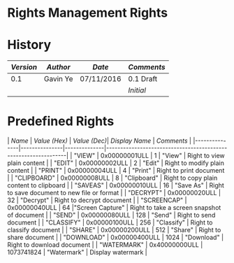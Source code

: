 # **Rights Management Rights**

# History

| *Version* |  *Author*     |   *Date*      |   *Comments*              |
|-----------|---------------|---------------|---------------------------|
|   0.1     |   Gavin Ye    |   07/11/2016  |   0.1 Draft               |
|           |               |               |   *Initial*               |


# Predefined Rights


|   *Name*      | *Value (Hex)* | *Value (Dec)*| *Display Name*   |   *Comments*                                |
|---------------|---------------|--------------|----------------------------------------------------------------|
|  "VIEW"       | 0x00000001ULL |            1 |   "View"        | Right to view plain content  	        |
|  "EDIT"       | 0x00000002ULL |            2 |   "Edit"        | Right to modify plain content  	        |
|  "PRINT"      | 0x00000004ULL |            4 |   "Print"       | Right to print document  	                |
|  "CLIPBOARD"  | 0x00000008ULL |            8 |   "Clipboard"   | Right to copy plain content to clipboard     |
|  "SAVEAS"     | 0x00000010ULL |           16 |   "Save As"     | Right to save document to new file or format |
|  "DECRYPT"    | 0x00000020ULL |           32 |   "Decrypt"     | Right to decrypt document  	               	|
|  "SCREENCAP"  | 0x00000040ULL |           64 |"Screen Capture" | Right to take a screen snapshot of document  |
|  "SEND"       | 0x00000080ULL |          128 |   "Send"        | Right to send document  	                |
|  "CLASSIFY"   | 0x00000100ULL |          256 |   "Classify"    | Right to classify document  	               	|
|  "SHARE"      | 0x00000200ULL |          512 |   "Share"       | Right to share document  	                |
|  "DOWNLOAD"   | 0x00000400ULL |         1024 |   "Download"    | Right to download document  	                |
|  "WATERMARK"  | 0x40000000ULL |   1073741824 |  "Watermark"    | Display watermark                            |